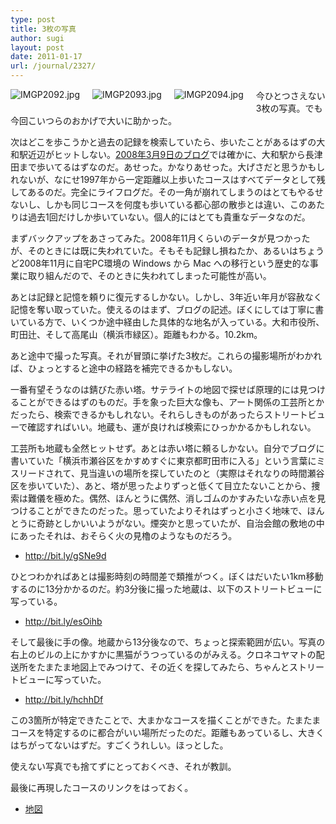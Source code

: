 ```yaml
---
type: post
title: 3枚の写真
author: sugi
layout: post
date: 2011-01-17
url: /journal/2327/
---
```

<img alt="IMGP2092.jpg" src="http://i2.wp.com/asharpminor.com/journal/IMGP2092.jpg?resize=335%2C500" class="alignleft" style="float: left; margin: 0 20px 20px 0;" data-recalc-dims="1" /><img alt="IMGP2093.jpg" src="http://i2.wp.com/asharpminor.com/journal/IMGP2093.jpg?resize=335%2C500" class="alignleft" style="float: left; margin: 0 20px 20px 0;" data-recalc-dims="1" /><img alt="IMGP2094.jpg" src="http://i1.wp.com/asharpminor.com/journal/IMGP2094.jpg?resize=335%2C500" class="alignleft" style="float: left; margin: 0 20px 20px 0;" data-recalc-dims="1" />今ひとつさえない3枚の写真。でも今回こいつらのおかげで大いに助かった。

次はどこを歩こうかと過去の記録を検索していたら、歩いたことがあるはずの大和駅近辺がヒットしない。<a href="http://asharpminor.com/walk/20080309.html" onclick="_gaq.push(['_trackEvent', 'outbound-article', 'http://asharpminor.com/walk/20080309.html', '2008年3月9日のブログ']);" >2008年3月9日のブログ</a>では確かに、大和駅から長津田まで歩いてるはずなのだ。あせった。かなりあせった。大げさだと思うかもしれないが、なにせ1997年から一定距離以上歩いたコースはすべてデータとして残してあるのだ。完全にライフログだ。その一角が崩れてしまうのはとてもやるせないし、しかも同じコースを何度も歩いている都心部の散歩とは違い、このあたりは過去1回だけしか歩いていない。個人的にはとても貴重なデータなのだ。

まずバックアップをあさってみた。2008年11月くらいのデータが見つかったが、そのときには既に失われていた。そもそも記録し損ねたか、あるいはちょうど2008年11月に自宅PC環境の Windows から Mac への移行という歴史的な事業に取り組んだので、そのときに失われてしまった可能性が高い。

あとは記録と記憶を頼りに復元するしかない。しかし、3年近い年月が容赦なく記憶を奪い取っていた。使えるのはまず、ブログの記述。ぼくにしては丁寧に書いている方で、いくつか途中経由した具体的な地名が入っている。大和市役所、町田辻、そして高尾山（横浜市緑区）。距離もわかる。10.2km。

あと途中で撮った写真。それが冒頭に挙げた3枚だ。これらの撮影場所がわかれば、ひょっとすると途中の経路を補完できるかもしない。

一番有望そうなのは錆びた赤い塔。サテライトの地図で探せば原理的には見つけることができるはずのものだ。手を象った巨大な像も、アート関係の工芸所とかだったら、検索できるかもしれない。それらしきものがあったらストリートビューで確認すればいい。地蔵も、運が良ければ検索にひっかかるかもしれない。

工芸所も地蔵も全然ヒットせず。あとは赤い塔に頼るしかない。自分でブログに書いていた「横浜市瀬谷区をかすめすぐに東京都町田市に入る」という言葉にミスリードされて、見当違いの場所を探していたのと（実際はそれなりの時間瀬谷区を歩いていた）、あと、塔が思ったよりずっと低くて目立たないことから、捜索は難儀を極めた。偶然、ほんとうに偶然、消しゴムのかすみたいな赤い点を見つけることができたのだった。思っていたよりそれはずっと小さく地味で、ほんとうに奇跡としかいいようがない。煙突かと思っていたが、自治会館の敷地の中にあったそれは、おそらく火の見櫓のようなものだろう。

  * <a href="http://bit.ly/gSNe9d" onclick="_gaq.push(['_trackEvent', 'outbound-article', 'http://bit.ly/gSNe9d', 'http://bit.ly/gSNe9d']);" >http://bit.ly/gSNe9d</a>

ひとつわかればあとは撮影時刻の時間差で類推がつく。ぼくはだいたい1km移動するのに13分かかるのだ。約3分後に撮った地蔵は、以下のストリートビューに写っている。

  * <a href="http://bit.ly/esOihb" onclick="_gaq.push(['_trackEvent', 'outbound-article', 'http://bit.ly/esOihb', 'http://bit.ly/esOihb']);" >http://bit.ly/esOihb</a>

そして最後に手の像。地蔵から13分後なので、ちょっと探索範囲が広い。写真の右上のビルの上にかすかに黒猫がうつっているのがみえる。クロネコヤマトの配送所をたまたま地図上でみつけて、その近くを探してみたら、ちゃんとストリートビューに写っていた。

  * <a href="http://bit.ly/hchhDf" onclick="_gaq.push(['_trackEvent', 'outbound-article', 'http://bit.ly/hchhDf', 'http://bit.ly/hchhDf']);" >http://bit.ly/hchhDf</a>

この3箇所が特定できたことで、大まかなコースを描くことができた。たまたまコースを特定するのに都合がいい場所だったのだ。距離もあっているし、大きくはちがってないはずだ。すごくうれしい。ほっとした。

使えない写真でも捨てずにとっておくべき、それが教訓。

最後に再現したコースのリンクをはっておく。

  * <a href="http://maps.google.co.jp/?q=http://asharpminor.com/trails/kml.rb?date=2008-03-09" onclick="_gaq.push(['_trackEvent', 'outbound-article', 'http://maps.google.co.jp/?q=http://asharpminor.com/trails/kml.rb?date=2008-03-09', '地図']);" class="maplink">地図</a>

